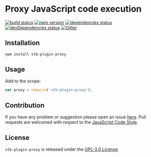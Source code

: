 Proxy JavaScript code execution
===============================

[![build status](https://img.shields.io/travis/stbsdk/plugin-proxy.svg?style=flat-square)](https://travis-ci.org/stbsdk/plugin-proxy)
[![npm version](https://img.shields.io/npm/v/stb-plugin-proxy.svg?style=flat-square)](https://www.npmjs.com/package/stb-plugin-proxy)
[![dependencies status](https://img.shields.io/david/stbsdk/plugin-proxy.svg?style=flat-square)](https://david-dm.org/stbsdk/plugin-proxy)
[![devDependencies status](https://img.shields.io/david/dev/stbsdk/plugin-proxy.svg?style=flat-square)](https://david-dm.org/stbsdk/plugin-proxy?type=dev)
[![Gitter](https://img.shields.io/badge/gitter-join%20chat-blue.svg?style=flat-square)](https://gitter.im/DarkPark/stbsdk)


## Installation ##

```bash
npm install stb-plugin-proxy
```


## Usage ##

Add to the scope:

```js
var proxy = require('stb-plugin-proxy');
```


## Contribution ##

If you have any problem or suggestion please open an issue [here](https://github.com/stbsdk/plugin-proxy/issues).
Pull requests are welcomed with respect to the [JavaScript Code Style](https://github.com/DarkPark/jscs).


## License ##

`stb-plugin-proxy` is released under the [GPL-3.0 License](http://opensource.org/licenses/GPL-3.0).
